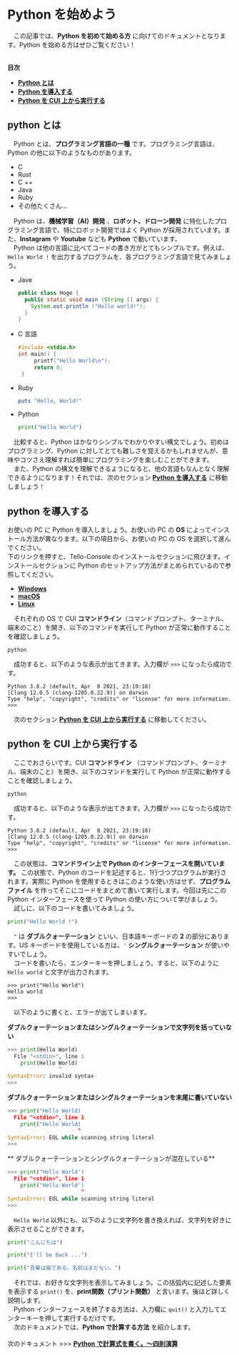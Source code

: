 # Python を始めよう
　この記事では、**Python を初めて始める方** に向けてのドキュメントとなります。Python を始める方はぜひご覧ください！
<br><br>

**目次**

- **[Python とは](#0)**
- **[Python を導入する](#1)**
- **[Python を CUI 上から実行する](#2)**

<a id="0"></a>
## python とは
　Python とは、**プログラミング言語の一種** です。プログラミング言語は、Python の他に以下のようなものがあります。

- C
- Rust
- C ++
- Java
- Ruby
- その他たくさん…

　Python は、**機械学習（AI）開発** 、**ロボット、ドローン開発** に特化したプログラミング言語で、特にロボット開発ではよく Python が採用されています。また、**Instagram** や **Youtube** なども **Python** で動いています。<br>
　Python は他の言語に比べてコードの書き方がとてもシンプルです。例えば、```Hello World !``` を出力するプログラムを、各プログラミング言語で見てみましょう。

- Jave
    ```java
    public class Hoge {
      public static void main (String [] args) {
        System.out.println ("Hello world!");
      }
    }
    ```

- C 言語
    ```cpp
    #include <stdio.h>
    int main() {
         printf("Hello World\n");
         return 0;
     }
    ```

- Ruby
    ```ruby
    puts "Hello, World!"
    ```

- Python
    ```python
    print("Hello World")
    ```

　比較すると、Python はかなりシンプルでわかりやすい構文でしょう。初めはプログラミング、Python に対してとても難しさを覚えるかもしれませんが、意味やコツさえ理解すれば簡単にプログラミングを楽しむことができます。<br>
　また、Python の構文を理解できるようになると、他の言語もなんとなく理解できるようになります！それでは、次のセクション **[Python を導入する](#1)** に移動しましょう！
　
<a id="1"></a>
## python を導入する
 お使いの PC に Python を導入しましょう。お使いの PC の **OS** によってインストール方法が異なります。以下の項目から、お使いの PC の OS を選択して進んでください。<br>
 下のリンクを押すと、Tello-Console のインストールセクションに飛びます。インストールセクションに Python のセットアップ方法がまとめられているので参照してください。

- **[Windows](https://github.com/GAI-313/Tello-Console#windows-に-tello-console-を導入する方法)**
- **[macOS](https://github.com/GAI-313/Tello-Console#macos-に-tello-console-を導入する方法)**
- **[Linux](https://github.com/GAI-313/Tello-Console#ubuntulinux-に-tello-console-を導入する方法)**

　それぞれの OS で CUI **コマンドライン**（コマンドプロンプト、ターミナル、端末のこと）を開き、以下のコマンドを実行して Python が正常に動作することを確認しましょう。
```
python
```
　成功すると、以下のような表示が出てきます。入力欄が ```>>>``` になったら成功です。
```
Python 3.8.2 (default, Apr  8 2021, 23:19:18) 
[Clang 12.0.5 (clang-1205.0.22.9)] on darwin
Type "help", "copyright", "credits" or "license" for more information.
>>> 
```
　次のセクション **[Python を CUI 上から実行する](#2)** に移動してください。

<a id="2"></a>
## python を CUI 上から実行する
　ここでおさらいです。CUI **コマンドライン** （コマンドプロンプト、ターミナル、端末のこと）を開き、以下のコマンドを実行して Python が正常に動作することを確認しましょう。
```
python
```
　成功すると、以下のような表示が出てきます。入力欄が ```>>>``` になったら成功です。
```
Python 3.8.2 (default, Apr  8 2021, 23:19:18) 
[Clang 12.0.5 (clang-1205.0.22.9)] on darwin
Type "help", "copyright", "credits" or "license" for more information.
>>> 
```
　この状態は、**コマンドライン上で Python のインターフェースを開いています。** この状態で、Python のコードを記述すると、1行づつプログラムが実行されます。実際に Python を使用するときはこのような使い方はせず、**プログラムファイル** を作ってそこにコードをまとめて書いて実行します。今回は先にこの Python インターフェースを使って Python の使い方について学びましょう。<br>
　試しに、以下のコードを書いてみましょう。

```python
print("Hello World !")
```
　```"``` は **ダブルクォーテーション** といい、日本語キーボードの **2** の部分にあります。US キーボードを使用している方は、```'``` **シングルクォーテーション** が使いやすいでしょう。<br>
　コードを書いたら、エンターキーを押しましょう。すると、以下のように ```Hello world``` と文字が出力されます。

```
>>> print("Hello World")
Hello world
>>>
```
　以下のように書くと、エラーが出てしまいます。<br>

**ダブルクォーテーションまたはシングルクォーテーションで文字列を括っていない**
```python
>>> print(Hello World)
  File "<stdin>", line 1
    print(Hello World)
                ^
SyntaxError: invalid syntax
>>> 
```
**ダブルクォーテーションまたはシングルクォーテーションを末尾に書いていない**
```python
>>> print("Hello World)
  File "<stdin>", line 1
    print("Hello World)
                      ^
SyntaxError: EOL while scanning string literal
>>> 
```
** ダブルクォーテーションとシングルクォーテーションが混在している**
```python
>>> print("Hello World')
  File "<stdin>", line 1
    print("Hello World')
                       ^
SyntaxError: EOL while scanning string literal
>>> 
```
　```Hello World``` 以外にも、以下のように文字列を書き換えれば、文字列を好きに表示させることができます。

```python
print("こんにちは")
```
```python
print("I'll be Back ...")
```
```python
print("吾輩は猫である。名前はまだない。")
```
　それでは、お好きな文字列を表示してみましょう。この括弧内に記述した要素を表示する ```print()``` を、**print関数（プリント関数）** と言います。後ほど詳しく説明します。<br>
　Python インターフェースを終了する方法は、入力欄に ```quit()``` と入力してエンターキーを押して実行するだけです。<br>
　次のドキュメントでは、**Python で計算する方法** を紹介します。<br><br>
次のドキュメント >>> **[Python で計算式を書く。〜四則演算]()**
